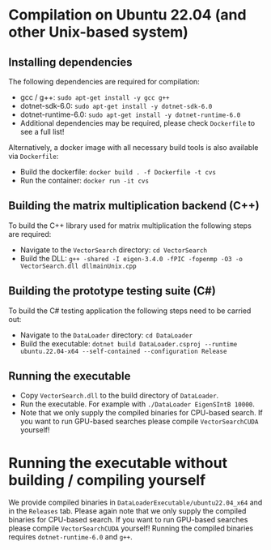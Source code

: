 # Compilation on Ubuntu 22.04 (and other Unix-based system)

## Installing dependencies

The following dependencies are required for compilation:
- gcc / g++: `sudo apt-get install -y gcc g++`
- dotnet-sdk-6.0: `sudo apt-get install -y dotnet-sdk-6.0`
- dotnet-runtime-6.0: `sudo apt-get install -y dotnet-runtime-6.0`
- Additional dependencies may be required, please check `Dockerfile` to see a
  full list!

Alternatively, a docker image with all necessary build tools is also available
via `Dockerfile`:
- Build the dockerfile: `docker build . -f Dockerfile -t cvs`
- Run the container: `docker run -it cvs`

## Building the matrix multiplication backend (C++)

To build the C++ library used for matrix multiplication the following steps are
required:
- Navigate to the `VectorSearch` directory: `cd VectorSearch`
- Build the DLL: `g++ -shared -I eigen-3.4.0 -fPIC -fopenmp -O3 -o VectorSearch.dll dllmainUnix.cpp`

## Building the prototype testing suite (C#)

To build the C# testing application the following steps need to be carried out:
- Navigate to the `DataLoader` directory: `cd DataLoader`
- Build the executable: `dotnet build DataLoader.csproj --runtime ubuntu.22.04-x64 --self-contained --configuration Release`

## Running the executable

- Copy `VectorSearch.dll` to the build directory of `DataLoader`.
- Run the executable. For example with `./DataLoader EigenSIntB 10000`.
- Note that we only supply the compiled binaries for CPU-based search. If you want
  to run GPU-based searches please compile `VectorSearchCUDA` yourself!

# Running the executable without building / compiling yourself

We provide compiled binaries in `DataLoaderExecutable/ubuntu22.04_x64` and in the
`Releases` tab. Please again note that we only supply the compiled binaries for
CPU-based search. If you want to run GPU-based searches please compile
`VectorSearchCUDA` yourself! Running the compiled binaries requires
`dotnet-runtime-6.0` and `g++`.
